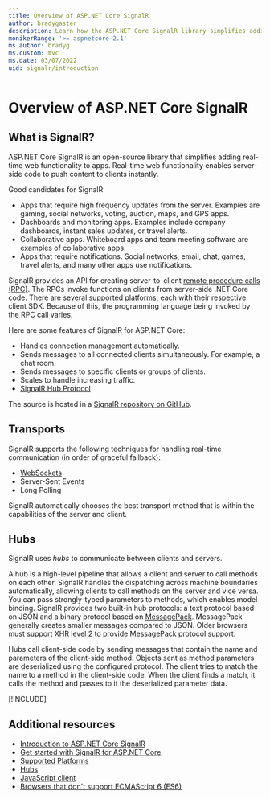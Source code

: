 ```yaml
---
title: Overview of ASP.NET Core SignalR
author: bradygaster
description: Learn how the ASP.NET Core SignalR library simplifies adding real-time functionality to apps.
monikerRange: '>= aspnetcore-2.1'
ms.author: bradyg
ms.custom: mvc
ms.date: 03/07/2022
uid: signalr/introduction
---
```

# Overview of ASP.NET Core SignalR

## What is SignalR?

ASP.NET Core SignalR is an open-source library that simplifies adding real-time web functionality to apps. Real-time web functionality enables server-side code to push content to clients instantly.

Good candidates for SignalR:

* Apps that require high frequency updates from the server. Examples are gaming, social networks, voting, auction, maps, and GPS apps.
* Dashboards and monitoring apps. Examples include company dashboards, instant sales updates, or travel alerts.
* Collaborative apps. Whiteboard apps and team meeting software are examples of collaborative apps.
* Apps that require notifications. Social networks, email, chat, games, travel alerts, and many other apps use notifications.

SignalR provides an API for creating server-to-client [remote procedure calls (RPC)](https://wikipedia.org/wiki/Remote_procedure_call). The RPCs invoke functions on clients from server-side .NET Core code. There are several [supported platforms](xref:signalr/supported-platforms), each with their respective client SDK. Because of this, the programming language being invoked by the RPC call varies.

Here are some features of SignalR for ASP.NET Core:

* Handles connection management automatically.
* Sends messages to all connected clients simultaneously. For example, a chat room.
* Sends messages to specific clients or groups of clients.
* Scales to handle increasing traffic.
* [SignalR Hub Protocol](https://github.com/dotnet/aspnetcore/blob/main/src/SignalR/docs/specs/HubProtocol.md)

The source is hosted in a [SignalR repository on GitHub](https://github.com/dotnet/AspNetCore/tree/main/src/SignalR).

## Transports

SignalR supports the following techniques for handling real-time communication (in order of graceful fallback):

* [WebSockets](xref:fundamentals/websockets)
* Server-Sent Events
* Long Polling

SignalR automatically chooses the best transport method that is within the capabilities of the server and client.

## Hubs

SignalR uses *hubs* to communicate between clients and servers.

A hub is a high-level pipeline that allows a client and server to call methods on each other. SignalR handles the dispatching across machine boundaries automatically, allowing clients to call methods on the server and vice versa. You can pass strongly-typed parameters to methods, which enables model binding. SignalR provides two built-in hub protocols: a text protocol based on JSON and a binary protocol based on [MessagePack](https://msgpack.org/).  MessagePack generally creates smaller messages compared to JSON. Older browsers must support [XHR level 2](https://caniuse.com/#feat=xhr2) to provide MessagePack protocol support.

Hubs call client-side code by sending messages that contain the name and parameters of the client-side method. Objects sent as method parameters are deserialized using the configured protocol. The client tries to match the name to a method in the client-side code. When the client finds a match, it calls the method and passes to it the deserialized parameter data.

[!INCLUDE[](~/includes/SignalR/es6.md)]

## Additional resources

* [Introduction to ASP.NET Core SignalR](/training/modules/aspnet-core-signalr)
* [Get started with SignalR for ASP.NET Core](xref:tutorials/signalr)
* [Supported Platforms](xref:signalr/supported-platforms)
* [Hubs](xref:signalr/hubs)
* [JavaScript client](xref:signalr/javascript-client)
* [Browsers that don't support ECMAScript 6 (ES6)](xref:signalr/supported-platforms#es6)